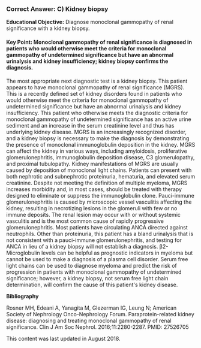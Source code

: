 
### Correct Answer: C) Kidney biopsy 

**Educational Objective:** Diagnose monoclonal gammopathy of renal significance with a kidney biopsy.

#### **Key Point:** Monoclonal gammopathy of renal significance is diagnosed in patients who would otherwise meet the criteria for monoclonal gammopathy of undetermined significance but have an abnormal urinalysis and kidney insufficiency; kidney biopsy confirms the diagnosis.

The most appropriate next diagnostic test is a kidney biopsy. This patient appears to have monoclonal gammopathy of renal significance (MGRS). This is a recently defined set of kidney disorders found in patients who would otherwise meet the criteria for monoclonal gammopathy of undetermined significance but have an abnormal urinalysis and kidney insufficiency. This patient who otherwise meets the diagnostic criteria for monoclonal gammopathy of undetermined significance has an active urine sediment and an increase in the serum creatinine level and thus has underlying kidney disease. MGRS is an increasingly recognized disorder, and a kidney biopsy is necessary to make the diagnosis by demonstrating the presence of monoclonal immunoglobulin deposition in the kidney. MGRS can affect the kidney in various ways, including amyloidosis, proliferative glomerulonephritis, immunoglobulin deposition disease, C3 glomerulopathy, and proximal tubulopathy. Kidney manifestations of MGRS are usually caused by deposition of monoclonal light chains. Patients can present with both nephrotic and subnephrotic proteinuria, hematuria, and elevated serum creatinine. Despite not meeting the definition of multiple myeloma, MGRS increases morbidity and, in most cases, should be treated with therapy designed to eliminate or suppress the immunoglobulin clone.
Pauci-immune glomerulonephritis is caused by microscopic vessel vasculitis affecting the kidney, resulting in necrotizing lesions in the glomeruli with few or no immune deposits. The renal lesion may occur with or without systemic vasculitis and is the most common cause of rapidly progressive glomerulonephritis. Most patients have circulating ANCA directed against neutrophils. Other than proteinuria, this patient has a bland urinalysis that is not consistent with a pauci-immune glomerulonephritis, and testing for ANCA in lieu of a kidney biopsy will not establish a diagnosis.
β2-Microglobulin levels can be helpful as prognostic indicators in myeloma but cannot be used to make a diagnosis of a plasma cell disorder.
Serum free light chains can be used to diagnose myeloma and predict the risk of progression in patients with monoclonal gammopathy of undetermined significance; however, a kidney biopsy, not serum free light chain determination, will confirm the cause of this patient's kidney disease.

**Bibliography**

Rosner MH, Edeani A, Yanagita M, Glezerman IG, Leung N; American Society of Nephrology Onco-Nephrology Forum. Paraprotein-related kidney disease: diagnosing and treating monoclonal gammopathy of renal significance. Clin J Am Soc Nephrol. 2016;11:2280-2287. PMID: 27526705

This content was last updated in August 2018.